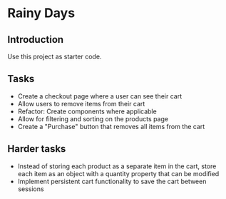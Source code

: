 # Rainy Days

## Introduction

Use this project as starter code.

## Tasks

- Create a checkout page where a user can see their cart
- Allow users to remove items from their cart
- Refactor: Create components where applicable
- Allow for filtering and sorting on the products page
- Create a "Purchase" button that removes all items from the cart

## Harder tasks

- Instead of storing each product as a separate item in the cart, store each item as an object with a quantity property that can be modified
- Implement persistent cart functionality to save the cart between sessions
